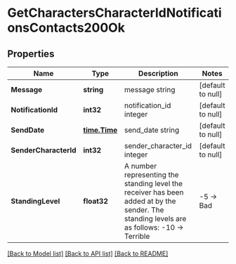 # GetCharactersCharacterIdNotificationsContacts200Ok

## Properties
Name | Type | Description | Notes
------------ | ------------- | ------------- | -------------
**Message** | **string** | message string | [default to null]
**NotificationId** | **int32** | notification_id integer | [default to null]
**SendDate** | [**time.Time**](time.Time.md) | send_date string | [default to null]
**SenderCharacterId** | **int32** | sender_character_id integer | [default to null]
**StandingLevel** | **float32** | A number representing the standing level the receiver has been added at by the sender. The standing levels are as follows: -10 -&gt; Terrible | -5 -&gt; Bad |  0 -&gt; Neutral |  5 -&gt; Good |  10 -&gt; Excellent | [default to null]

[[Back to Model list]](../README.md#documentation-for-models) [[Back to API list]](../README.md#documentation-for-api-endpoints) [[Back to README]](../README.md)

